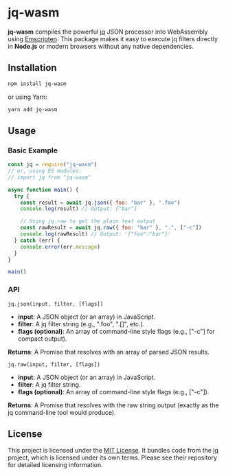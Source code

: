 # jq-wasm

**jq-wasm** compiles the powerful [jq](https://github.com/jqlang/jq/) JSON processor into WebAssembly using [Emscripten](https://emscripten.org/). This package makes it easy to execute jq filters directly in **Node.js** or modern browsers without any native dependencies.

## Installation

```bash
npm install jq-wasm
```

or using Yarn:

```bash
yarn add jq-wasm
```

## Usage

### Basic Example

```js
const jq = require("jq-wasm")
// or, using ES modules:
// import jq from "jq-wasm"

async function main() {
  try {
    const result = await jq.json({ foo: "bar" }, ".foo")
    console.log(result) // Output: ["bar"]

    // Using jq.raw to get the plain text output
    const rawResult = await jq.raw({ foo: "bar" }, ".", ["-c"])
    console.log(rawResult) // Output: '{"foo":"bar"}'
  } catch (err) {
    console.error(err.message)
  }
}

main()
```

### API

`jq.json(input, filter, [flags])`

- **input**: A JSON object (or an array) in JavaScript.
- **filter**: A jq filter string (e.g., ".foo", ".[]", etc.).
- **flags (optional)**: An array of command-line style flags (e.g., ["-c"] for compact output).

**Returns**: A Promise that resolves with an array of parsed JSON results.

`jq.raw(input, filter, [flags])`

- **input**: A JSON object (or an array) in JavaScript.
- **filter**: A jq filter string.
- **flags (optional)**: An array of command-line style flags (e.g., ["-c"]).

**Returns**: A Promise that resolves with the raw string output (exactly as the jq command-line tool would produce).

## License

This project is licensed under the [MIT License](LICENSE.md).
It bundles code from the [jq](https://github.com/jqlang/jq) project, which is licensed under its own terms.
Please see their repository for detailed licensing information.

